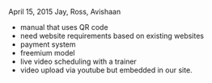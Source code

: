 April 15, 2015
Jay, Ross, Avishaan
- manual that uses QR code
- need website requirements based on existing websites
- payment system
- freemium model
- live video scheduling with a trainer
- video upload via youtube but embedded in our site.
